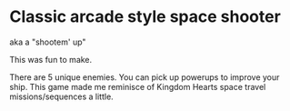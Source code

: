 # Classic arcade style space shooter 
aka a "shootem' up"

This was fun to make.

There are 5 unique enemies.
You can pick up powerups to improve your ship.
This game made me reminisce of Kingdom Hearts space travel missions/sequences a little.
